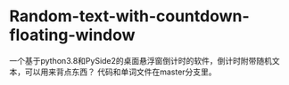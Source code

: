 # Random-text-with-countdown-floating-window
一个基于python3.8和PySide2的桌面悬浮窗倒计时的软件，倒计时附带随机文本，可以用来背点东西？
代码和单词文件在master分支里。
